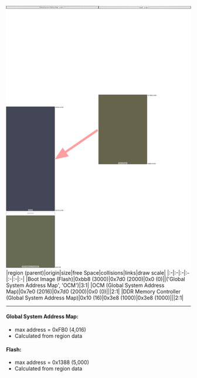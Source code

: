 ![memory map diagram](A5_maxaddress_lower_than_memregions_diagram.png)
|region (parent)|origin|size|free Space|collisions|links|draw scale|
|:-|:-|:-|:-|:-|:-|:-|
|<span style='color:(52, 49, 16)'>Boot Image (Flash)</span>|0xbb8 (3000)|0x7d0 (2000)|0x0 (0)||('Global System Address Map', 'OCM')|3:1|
|<span style='color:(4, 9, 30)'>OCM (Global System Address Map)</span>|0x7e0 (2016)|0x7d0 (2000)|0x0 (0)|||2:1|
|<span style='color:(53, 59, 26)'>DDR Memory Controller (Global System Address Map)</span>|0x10 (16)|0x3e8 (1000)|0x3e8 (1000)|||2:1|

---
#### Global System Address Map:
- max address = 0xFB0 (4,016)
- Calculated from region data
#### Flash:
- max address = 0x1388 (5,000)
- Calculated from region data